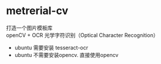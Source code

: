 # metrerial-cv
打造一个图片模板库<br>
openCV + OCR 光学字符识别（Optical Character Recognition）

- ubuntu 需要安装 tesseract-ocr
- ubuntu 不需要安装opencv. 直接使用opencv
